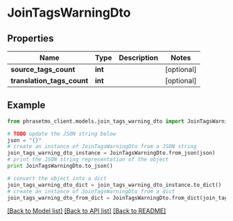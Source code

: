 # JoinTagsWarningDto

## Properties

| Name                       | Type    | Description | Notes      |
| -------------------------- | ------- | ----------- | ---------- |
| **source_tags_count**      | **int** |             | [optional] |
| **translation_tags_count** | **int** |             | [optional] |

## Example

```python
from phrasetms_client.models.join_tags_warning_dto import JoinTagsWarningDto

# TODO update the JSON string below
json = "{}"
# create an instance of JoinTagsWarningDto from a JSON string
join_tags_warning_dto_instance = JoinTagsWarningDto.from_json(json)
# print the JSON string representation of the object
print JoinTagsWarningDto.to_json()

# convert the object into a dict
join_tags_warning_dto_dict = join_tags_warning_dto_instance.to_dict()
# create an instance of JoinTagsWarningDto from a dict
join_tags_warning_dto_from_dict = JoinTagsWarningDto.from_dict(join_tags_warning_dto_dict)
```

[[Back to Model list]](../README.md#documentation-for-models) [[Back to API list]](../README.md#documentation-for-api-endpoints) [[Back to README]](../README.md)
